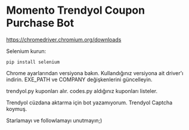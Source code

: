 # Momento Trendyol Coupon Purchase Bot

https://chromedriver.chromium.org/downloads

Selenium kurun:
```
pip install selenium
```
Chrome ayarlarından versiyona bakın.
Kullandığınız versiyona ait driver'ı indirin.
EXE_PATH ve COMPANY değişkenlerini güncelleyin.


trendyol.py kuponları alır.
codes.py aldığınız kuponları listeler.

Trendyol cüzdana aktarma için bot yazamıyorum. Trendyol Captcha koymuş.

Starlamayı ve followlamayı unutmayın;)
